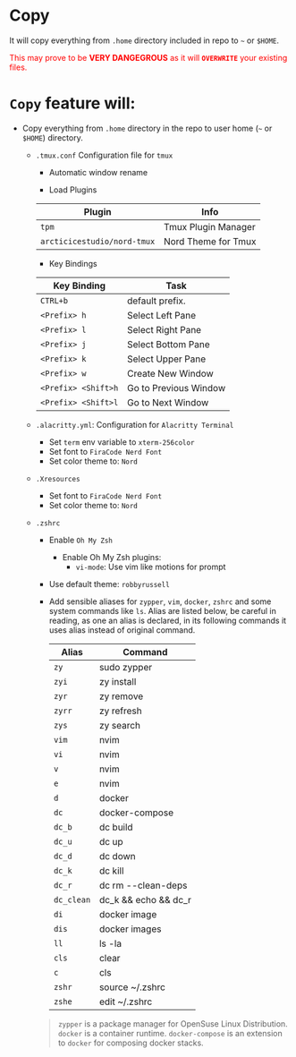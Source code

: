 # Copy
It will copy everything from `.home` directory included in repo to `~` or `$HOME`.

<span style="color: red">This may prove to be **VERY DANGEGROUS** as it will **`OVERWRITE`** your existing files.</span>

# `Copy` feature will:
- Copy everything from `.home` directory in the repo to user home (`~` or `$HOME`) directory.

    - `.tmux.conf` Configuration file for `tmux`
        - Automatic window rename

        - Load Plugins

        | Plugin | Info |
        | ------ | ---- |
        | `tpm` | Tmux Plugin Manager
        | `arcticicestudio/nord-tmux` | Nord Theme for Tmux

        - Key Bindings

        | Key Binding | Task |
        | ----------- | ---- |
        | `CTRL+b` | default prefix. |
        | `<Prefix> h` | Select Left Pane |
        | `<Prefix> l` | Select Right Pane |
        | `<Prefix> j` | Select Bottom Pane |
        | `<Prefix> k` | Select Upper Pane |
        | `<Prefix> w` | Create New Window
        | `<Prefix> <Shift>h` | Go to Previous Window
        | `<Prefix> <Shift>l` | Go to Next Window

    - `.alacritty.yml`: Configuration for `Alacritty Terminal`
        - Set `term` env variable to `xterm-256color`
        - Set font to `FiraCode Nerd Font`
        - Set color theme to: `Nord`

    - `.Xresources`
        - Set font to `FiraCode Nerd Font`
        - Set color theme to: `Nord`

    - `.zshrc`
        - Enable `Oh My Zsh`
            - Enable Oh My Zsh plugins:
                - `vi-mode`: Use vim like motions for prompt
        - Use default theme: `robbyrussell`
        - Add sensible aliases for `zypper`, `vim`, `docker`, `zshrc` and some system commands like `ls`. Alias are listed below, be careful in reading, as one an alias is declared, in its following commands it uses alias instead of original command.

            | Alias | Command |
            | ----- | ------- |
            | `zy` | sudo zypper |
            | `zyi` | zy install |
            | `zyr` | zy remove |
            | `zyrr` | zy refresh |
            | `zys` | zy search |
            | `vim` | nvim |
            | `vi` | nvim |
            | `v` | nvim |
            | `e` | nvim |
            | `d` | docker |
            | `dc` | docker-compose |
            | `dc_b` | dc build |
            | `dc_u` | dc up |
            | `dc_d` | dc down |
            | `dc_k` | dc kill |
            | `dc_r` | dc rm --clean-deps |
            | `dc_clean` | dc_k && echo && dc_r |
            | `di` | docker image |
            | `dis` | docker images |
            | `ll` | ls -la |
            | `cls` | clear |
            | `c` | cls |
            | `zshr` | source ~/.zshrc |
            | `zshe` | edit ~/.zshrc |

        > `zypper` is a package manager for OpenSuse Linux Distribution. `docker` is a container runtime. `docker-compose` is an extension to `docker` for composing docker stacks. 
